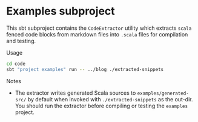# Examples subproject

This sbt subproject contains the `CodeExtractor` utility which extracts `scala` fenced code blocks from markdown files into `.scala` files for compilation and testing.

Usage

```bash
cd code
sbt "project examples" run -- ../blog ./extracted-snippets
```

Notes
- The extractor writes generated Scala sources to `examples/generated-src/` by default when invoked with `./extracted-snippets` as the out-dir. You should run the extractor before compiling or testing the `examples` project.
